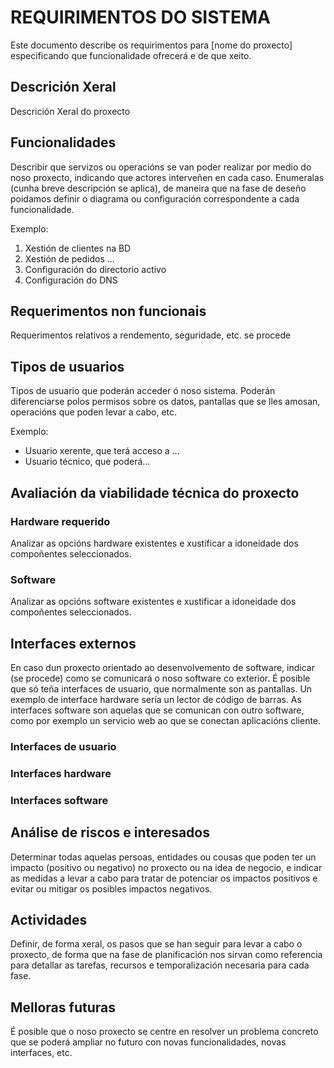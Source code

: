 # REQUIRIMENTOS DO SISTEMA
Este documento describe os requirimentos para \[nome do proxecto\] especificando que funcionalidade ofrecerá e de que xeito.

## Descrición Xeral

Descrición Xeral do proxecto

## Funcionalidades
Describir que servizos ou operacións se van poder realizar por medio do noso proxecto, indicando que actores interveñen en cada caso.
Enumeralas (cunha breve descripción se aplica), de maneira que na fase de deseño poidamos definir o diagrama ou configuración correspondente a cada funcionalidade.

Exemplo:
 1. Xestión de clientes na BD
 2. Xestión de pedidos
 ...
 3. Configuración do directorio activo
 4. Configuración do DNS
 
## Requerimentos non funcionais
Requerimentos relativos a rendemento, seguridade, etc. se procede

## Tipos de usuarios
Tipos de usuario que poderán acceder ó noso sistema. Poderán diferenciarse polos permisos sobre os datos, pantallas que se lles amosan, operacións que poden levar a cabo, etc.

Exemplo:
  * Usuario xerente, que terá acceso a ...
  * Usuario técnico, que poderá...


## Avaliación da viabilidade técnica do proxecto

### Hardware requerido
Analizar as opcións hardware existentes e xustificar a idoneidade dos compoñentes seleccionados.

### Software
Analizar as opcións software existentes e xustificar a idoneidade dos compoñentes seleccionados.

## Interfaces externos
En caso dun proxecto orientado ao desenvolvemento de software, indicar (se procede) como se comunicará o noso software co exterior. É posible que só teña interfaces de usuario, que normalmente son as pantallas. Un exemplo de interface hardware sería un lector de código de barras. As interfaces software son aquelas que se comunican con outro software, como por exemplo un servicio web ao que se conectan aplicacións cliente.

### Interfaces de usuario


### Interfaces hardware


### Interfaces software


## Análise de riscos e interesados
Determinar todas aquelas persoas, entidades ou cousas que poden ter un impacto (positivo ou negativo) no proxecto ou na idea de negocio, e indicar as medidas a levar a cabo para tratar de potenciar os impactos positivos e evitar ou mitigar os posibles impactos negativos.

## Actividades
Definir, de forma xeral, os pasos que se han seguir para levar a cabo o proxecto, de forma que na fase de planificación nos sirvan como referencia para detallar as tarefas, recursos e temporalización necesaria para cada fase.

## Melloras futuras
É posible que o noso proxecto se centre en resolver un problema concreto que se poderá ampliar no futuro con novas funcionalidades, novas interfaces, etc.